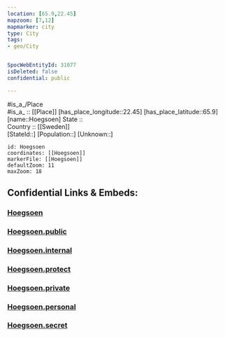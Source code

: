 ```yaml
---
location: [65.9,22.45] 
mapzoom: [7,12] 
mapmarker: city 
type: City
tags:
- geo/City


SpocWebEntityId: 31077
isDeleted: false
confidential: public

---
```

#is_a_/Place  
#is_a_ :: [[Place]] 
[has_place_longitude::22.45] 
[has_place_latitude::65.9] 
[name::Hoegsoen] 
State ::  
Country :: [[Sweden]]  
[StateId::] 
[Population::] 
[Unknown::] 


```leaflet
id: Hoegsoen
coordinates: [[Hoegsoen]] 
markerFile: [[Hoegsoen]] 
defaultZoom: 11 
maxZoom: 18
```


## Confidential Links & Embeds: 

### [Hoegsoen](/_Standards/Earth/Continent/Europe/Europe~North/Sweden/Provinces~Sweden/Norrbotten/City/Hoegsoen.md) 

### [Hoegsoen.public](/_public/Earth/Continent/Europe/Europe~North/Sweden/Provinces~Sweden/Norrbotten/City/Hoegsoen.public.md) 

### [Hoegsoen.internal](/_internal/Earth/Continent/Europe/Europe~North/Sweden/Provinces~Sweden/Norrbotten/City/Hoegsoen.internal.md) 

### [Hoegsoen.protect](/_protect/Earth/Continent/Europe/Europe~North/Sweden/Provinces~Sweden/Norrbotten/City/Hoegsoen.protect.md) 

### [Hoegsoen.private](/_private/Earth/Continent/Europe/Europe~North/Sweden/Provinces~Sweden/Norrbotten/City/Hoegsoen.private.md) 

### [Hoegsoen.personal](/_personal/Earth/Continent/Europe/Europe~North/Sweden/Provinces~Sweden/Norrbotten/City/Hoegsoen.personal.md) 

### [Hoegsoen.secret](/_secret/Earth/Continent/Europe/Europe~North/Sweden/Provinces~Sweden/Norrbotten/City/Hoegsoen.secret.md)

